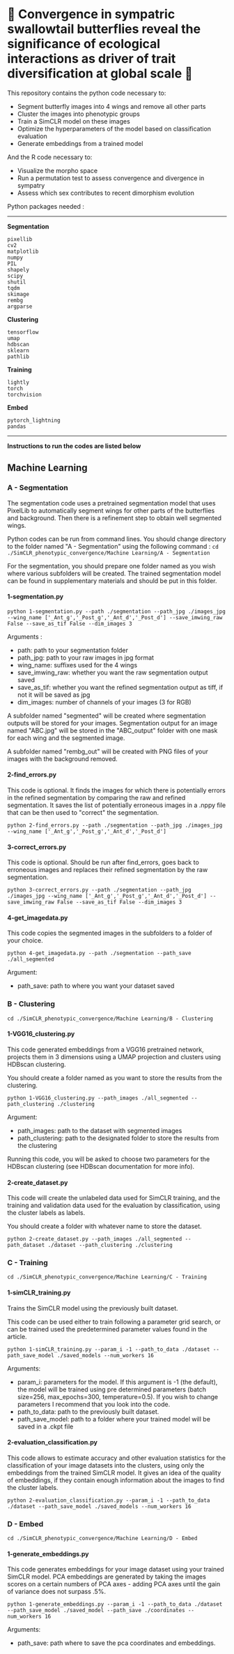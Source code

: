 # 🦋 Convergence in sympatric swallowtail butterflies reveal the significance of ecological interactions as driver of trait diversification at global scale 🦋


This repository contains the python code necessary to: 
- Segment butterfly images into 4 wings and remove all other parts
- Cluster the images into phenotypic groups
- Train a SimCLR model on these images
- Optimize the hyperparameters of the model based on classification evaluation
- Generate embeddings from a trained model

And the R code necessary to:
- Visualize the morpho space
- Run a permutation test to assess convergence and divergence in sympatry
- Assess which sex contributes to recent dimorphism evolution

Python packages needed :

*** 
**Segmentation**

```
pixellib
cv2
matplotlib
numpy
PIL
shapely
scipy
shutil
tqdm
skimage
rembg
argparse
```

**Clustering**

```
tensorflow
umap
hdbscan
sklearn
pathlib
```

**Training**

```
lightly
torch
torchvision
```

**Embed**
```
pytorch_lightning
pandas
```

*** 


**Instructions to run the codes are listed below**

## Machine Learning

### A - Segmentation

The segmentation code uses a pretrained segmentation model that uses PixelLib to automatically segment wings for other parts of the butterflies and background. Then there is a refinement step to obtain well segmented wings.

Python codes can be run from command lines. You should change directory to the folder named "A - Segmentation" using the following command : ```cd ./SimCLR_phenotypic_convergence/Machine Learning/A - Segmentation```


For the segmentation, you should prepare one folder named as you wish where various subfolders will be created. The trained segmentation model can be found in supplementary materials and should be put in this folder.

#### 1-segmentation.py

```
python 1-segmentation.py --path ./segmentation --path_jpg ./images_jpg --wing_name ['_Ant_g','_Post_g','_Ant_d','_Post_d'] --save_imwing_raw False --save_as_tif False --dim_images 3
```

Arguments :
- path: path to your segmentation folder
- path_jpg: path to your raw images in jpg format
- wing_name: suffixes used for the 4 wings
- save_imwing_raw: whether you want the raw segmentation output saved
- save_as_tif: whether you want the refined segmentation output as tiff, if not it will be saved as jpg
- dim_images: number of channels of your images (3 for RGB)

A subfolder named "segmented" will be created where segmentation outputs will be stored for your images. Segmentation output for an image named "ABC.jpg" will be stored in the "ABC_output" folder with one mask for each wing and the segmented image.

A subfolder named "rembg_out" will be created with PNG files of your images with the background removed.

#### 2-find_errors.py

This code is optional. It finds the images for which there is potentially errors in the refined segmentation by comparing the raw and refined segmentation. It saves the list of potentially erroneous images in a .nppy file that can be then used to "correct" the segmentation.


```
python 2-find_errors.py --path ./segmentation --path_jpg ./images_jpg --wing_name ['_Ant_g','_Post_g','_Ant_d','_Post_d']
```

#### 3-correct_errors.py

This code is optional. Should be run after find_errors, goes back to erroneous images and replaces their refined segmentation by the raw segmentation.

```
python 3-correct_errors.py --path ./segmentation --path_jpg ./images_jpg --wing_name ['_Ant_g','_Post_g','_Ant_d','_Post_d'] --save_imwing_raw False --save_as_tif False --dim_images 3
```

#### 4-get_imagedata.py

This code copies the segmented images in the subfolders to a folder of your choice.

```
python 4-get_imagedata.py --path ./segmentation --path_save ./all_segmented
```

Argument:
- path_save: path to where you want your dataset saved 


### B - Clustering

```cd ./SimCLR_phenotypic_convergence/Machine Learning/B - Clustering```

#### 1-VGG16_clustering.py

This code generated embeddings from a VGG16 pretrained network, projects them in 3 dimensions using a UMAP projection and clusters using HDBscan clustering.

You should create a folder named as you want to store the results from the clustering.

```
python 1-VGG16_clustering.py --path_images ./all_segmented --path_clustering ./clustering
```
Argument:
- path_images: path to the dataset with segmented images
- path_clustering: path to the designated folder to store the results from the clustering

Running this code, you will be asked to choose two parameters for the HDBscan clustering (see HDBscan documentation for more info).


#### 2-create_dataset.py

This code will create the unlabeled data used for SimCLR training, and the training and validation data used for the evaluation by classification, using the cluster labels as labels.

You should create a folder with whatever name to store the dataset.

```
python 2-create_dataset.py --path_images ./all_segmented --path_dataset ./dataset --path_clustering ./clustering
```

### C - Training

```cd ./SimCLR_phenotypic_convergence/Machine Learning/C - Training```

#### 1-simCLR_training.py

Trains the SimCLR model using the previously built dataset.

This code can be used either to train following a parameter grid search, or can be trained used the predetermined parameter values found in the article.

```
python 1-simCLR_training.py --param_i -1 --path_to_data ./dataset --path_save_model ./saved_models --num_workers 16 
```
Arguments:
- param_i: parameters for the model. If this argument is -1 (the default), the model will be trained using pre determined parameters (batch size=256, max_epochs=300, temperature=0.5). If you wish to change parameters I recommend that you look into the code.
- path_to_data: path to the previously built dataset.
- path_save_model: path to a folder where your trained model will be saved in a .ckpt file

#### 2-evaluation_classification.py

This code allows to estimate accuracy and other evaluation statistics for the classification of your image datasets into the clusters, using only the embeddings from the trained SimCLR model. It gives an idea of the quality of embeddings, if they contain enough information about the images to find the cluster labels.

```
python 2-evaluation_classification.py --param_i -1 --path_to_data ./dataset --path_save_model ./saved_models --num_workers 16 
```

### D - Embed

```cd ./SimCLR_phenotypic_convergence/Machine Learning/D - Embed```

#### 1-generate_embeddings.py

This code generates embeddings for your image dataset using your trained SimCLR model.
PCA embeddings are generated by taking the images scores on a certain numbers of PCA axes - adding PCA axes until the gain of variance does not surpass .5%.

```
python 1-generate_embeddings.py --param_i -1 --path_to_data ./dataset --path_save_model ./saved_model --path_save ./coordinates --num_workers 16 
```
Arguments:
- path_save: path where to save the pca coordinates and embeddings.

